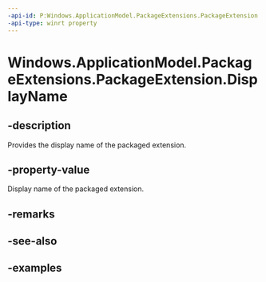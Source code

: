 ```yaml
---
-api-id: P:Windows.ApplicationModel.PackageExtensions.PackageExtension.DisplayName
-api-type: winrt property
---
```


# Windows.ApplicationModel.PackageExtensions.PackageExtension.DisplayName

<!--
public string DisplayName { get; }
-->

## -description

Provides the display name of the packaged extension.

## -property-value

Display name of the packaged extension.

## -remarks

## -see-also

## -examples
